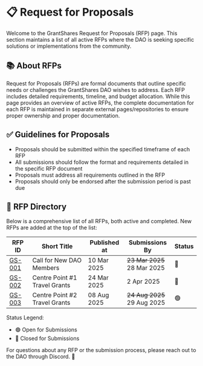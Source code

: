 ---
---

# 📋 Request for Proposals

Welcome to the GrantShares Request for Proposals (RFP) page. This section maintains a list of all active RFPs where the DAO is seeking specific solutions or implementations from the community.

## 📚 About RFPs

Request for Proposals (RFPs) are formal documents that outline specific needs or challenges the GrantShares DAO wishes to address. Each RFP includes detailed requirements, timeline, and budget allocation. While this page provides an overview of active RFPs, the complete documentation for each RFP is maintained in separate external pages/repositories to ensure proper ownership and proper documentation.

## ✅ Guidelines for Proposals

- Proposals should be submitted within the specified timeframe of each RFP
- All submissions should follow the format and requirements detailed in the specific RFP document
- Proposals must address all requirements outlined in the RFP
- Proposals should only be endorsed after the submission period is past due

## 📝 RFP Directory

Below is a comprehensive list of all RFPs, both active and completed. New RFPs are added at the top of the list:

| RFP ID | Short Title              | Published at | Submissions By | Status |
|--------|--------------------------|--------------|----------------|--------|
| [GS-001](rfp-docs/gs-001) | Call for New DAO Members | 10 Mar 2025  | ~~23 Mar 2025~~ <br/> 28 Mar 2025    | 🔴     |
| [GS-002](rfp-docs/gs-002) | Centre Point #1 Travel Grants | 24 Mar 2025  | 2 Apr 2025    | 🔴     |
| [GS-003](rfp-docs/gs-003) | Centre Point #2 Travel Grants | 08 Aug 2025  | ~~24 Aug 2025~~ <br/> 29 Aug 2025    | 🟢     |

Status Legend:
- 🟢 Open for Submissions
- 🔴 Closed for Submissions


For questions about any RFP or the submission process, please reach out to the DAO through Discord. 💬